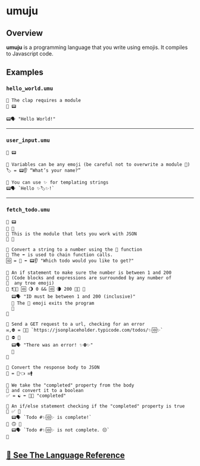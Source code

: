 # umuju

## Overview

**umuju** is a programming language that you write using emojis. It compiles to Javascript code.

## Examples

### `hello_world.umu`

```
💬 The clap requires a module
👏 📟

📟🗣 "Hello World!"
```

---

### `user_input.umu`

```
👏 📟

💬 Variables can be any emoji (be careful not to overwrite a module 😬)
🏷 = 📟👂 “What’s your name?”

💬 You can use ✨ for templating strings
📟🗣 `Hello ✨🏷✨!`
```

---

### `fetch_todo.umu`

```
👏 📟
👏 📡
💬 This is the module that lets you work with JSON
👏 📇

💬 Convert a string to a number using the 🔢 function
💬 The ⬅️ is used to chain function calls.
🆔 = 🔢 ⬅️ 📟👂 "Which todo would you like to get?"

💬 An if statement to make sure the number is between 1 and 200
💬 (Code blocks and expressions are surrounded by any number of
💬  any tree emoji)
🤔 ❗️🌲🌲 🆔 🌖 0 && 🆔 🌘 200 🌲🌲 🌳
  📟🗣 "ID must be between 1 and 200 (inclusive)"
  💬 The 👋 emoji exits the program
  👋
🌳

💬 Send a GET request to a url, checking for an error
✉️,⛔️ = 📡🤏 `https://jsonplaceholder.typicode.com/todos/✨🆔✨`
🤔 ⛔️ 🌴
  📟🗣 "There was an error! ✨⛔️✨"
  👋
🌴

💬 Convert the response body to JSON
📄 = 📇👈 ✉️🚹

💬 We take the "completed" property from the body
💬 and convert it to a boolean
✅ = ☯️ ⬅️ 📄🔑 "completed"

💬 An if/else statement checking if the "completed" property is true
🤔 ✅ 🎄
  📟🗣 `Todo #✨🆔✨ is complete!`
🎄 🙃 🌴
  📟🗣 `Todo #✨🆔✨ is not complete. 😔`
🌴
```

## [📖 See The Language Reference](./umuju-language.md)
